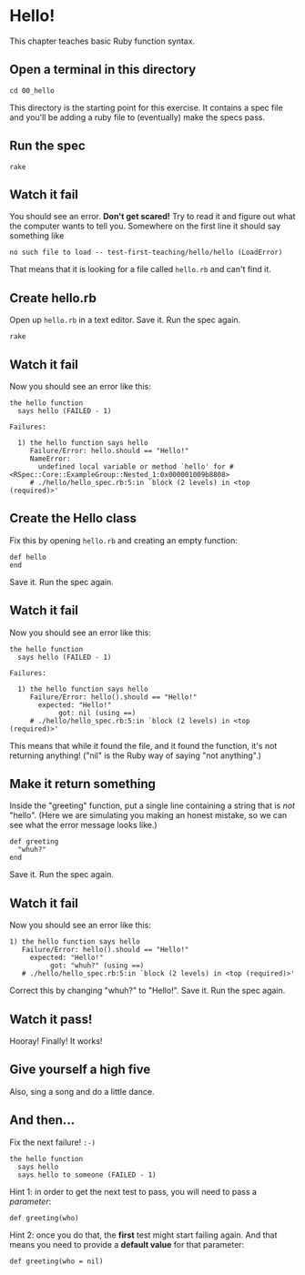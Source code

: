 # Hello!

This chapter teaches basic Ruby function syntax.

## Open a terminal in this directory

    cd 00_hello

This directory is the starting point for this exercise. It contains a spec file and you'll be adding a ruby file to (eventually) make the specs pass.

## Run the spec

    rake

## Watch it fail

You should see an error. **Don't get scared!** Try to read it and figure out what the computer wants to tell you. Somewhere on the first line it should say something like

    no such file to load -- test-first-teaching/hello/hello (LoadError)

That means that it is looking for a file called `hello.rb` and can't find it.

## Create hello.rb

Open up `hello.rb` in a text editor. Save it. Run the spec again.

    rake

## Watch it fail

Now you should see an error like this:

    the hello function
      says hello (FAILED - 1)

    Failures:

      1) the hello function says hello
         Failure/Error: hello.should == "Hello!"
         NameError:
           undefined local variable or method `hello' for #<RSpec::Core::ExampleGroup::Nested_1:0x000001009b8808>
         # ./hello/hello_spec.rb:5:in `block (2 levels) in <top (required)>'

## Create the Hello class

Fix this by opening `hello.rb` and creating an empty function:

    def hello
    end

Save it. Run the spec again.

## Watch it fail

Now you should see an error like this:

    the hello function
      says hello (FAILED - 1)

    Failures:

      1) the hello function says hello
         Failure/Error: hello().should == "Hello!"
           expected: "Hello!"
                got: nil (using ==)
         # ./hello/hello_spec.rb:5:in `block (2 levels) in <top (required)>'

This means that while it found the file, and it found the function, it's not returning anything! ("nil" is the Ruby way of saying "not anything".)

## Make it return something

Inside the "greeting" function, put a single line containing a string that is *not* "hello". (Here we are simulating you making an honest mistake, so we can see what the error message looks like.)

    def greeting
      "whuh?"
    end

Save it. Run the spec again.

## Watch it fail

Now you should see an error like this:

    1) the hello function says hello
       Failure/Error: hello().should == "Hello!"
         expected: "Hello!"
              got: "whuh?" (using ==)
       # ./hello/hello_spec.rb:5:in `block (2 levels) in <top (required)>'

Correct this by changing "whuh?" to "Hello!". Save it. Run the spec again.

## Watch it pass!

Hooray! Finally! It works!

## Give yourself a high five

Also, sing a song and do a little dance.

## And then...

Fix the next failure! `:-)`

    the hello function
      says hello
      says hello to someone (FAILED - 1)

Hint 1: in order to get the next test to pass, you will need to pass a *parameter*:

    def greeting(who)

Hint 2: once you do that, the **first** test might start failing again. And that means you need to provide a **default value** for that parameter:

    def greeting(who = nil)

